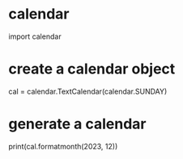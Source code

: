 # calendar
import calendar

# create a calendar object
cal = calendar.TextCalendar(calendar.SUNDAY)

# generate a calendar
print(cal.formatmonth(2023, 12))
